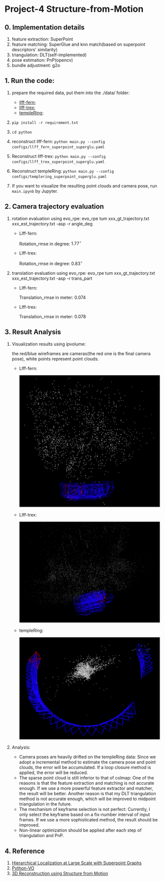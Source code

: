 # Project-4 Structure-from-Motion

## 0. Implementation details
1. feature extraction: SuperPoint
2. feature matching: SuperGlue and knn match(based on superpoint descriptors' similarity)
3. triangulation: DLT(self-implemented)
4. pose estimation: PnP(opencv)
5. bundle adjustment: g2o

## 1. Run the code:

1. prepare the required data, put them into the ./data/ folder: 
   * [llff-fern](https://drive.google.com/drive/folders/128yBriW1IG_3NJ5Rp7APSTZsJqdJdfc1);
   * [llff-trex](https://drive.google.com/drive/folders/128yBriW1IG_3NJ5Rp7APSTZsJqdJdfc1);
   * [templeRing](https://drive.google.com/drive/folders/128yBriW1IG_3NJ5Rp7APSTZsJqdJdfc1);
2. `pip install -r requirement.txt`
3. `cd python`
4. reconstruct llff-fern:  `python main.py --config configs/llff_fern_superpoint_superglu.yaml`
5. Reconstruct llff-trex: `python main.py --config configs/llff_trex_superpoint_superglu.yaml`
6. Reconstruct templeRing: `python main.py --config configs/templering_superpoint_superglu.yaml`

7. If you want to visualize the resulting point clouds and camera pose, run `main.ipynb` by Jupyter.

## 2. Camera trajectory evaluation

1. rotation evaluation using evo_rpe:  evo_rpe tum xxx_gt_trajectory.txt xxx_est_trajectory.txt -asp -r angle_deg

   * Llff-fern:

     Rotation_rmse in degree: $1.77^\circ$

   * Llff-trex:

     Rotation_rmse in degree: $0.83^\circ$

2. translation evaluation using evo_rpe: evo_rpe tum xxx_gt_trajectory.txt xxx_est_trajectory.txt -asp -r trans_part

   * Llff-fern:

     Translation_rmse in meter: $0.074$

   * Llff-trex:

     Translation_rmse in meter: $0.078$

     

## 3. Result Analysis

1. Visualization results using ipvolume:

   the red/blue wireframes are cameras(the red one is the final camera pose), white points represent point clouds.

   * Llff-fern:

     ![image-20231129170250562](./assets/image-20231129170250562.png)

   * Llff-trex:

     ![image-20231129170836912](./assets/image-20231129170836912.png)

   * templeRing:

     ![image-20231129165915545](./assets/image-20231129165915545.png)



2. Analysis:
   * Camera poses are heavily drifted on the templeRing data: Since we adopt a incremental method to estimate the camera pose and point clouds, the error will be accumulated. If a loop closure method is applied, the error will be reduced.
   * The sparse point cloud is still inferior to that of colmap: One of the reasons is that the feature extraction and matching is not accurate enough. If we use a more powerful feature extractor and matcher, the result will be better. Another reason is that my DLT triangulation method is not accurate enough, which will be improved to midpoint triangulation in the future.
   * The mechanism of keyframe selection is not perfect: Currently, I only select the keyframe based on a fix-number interval of input frames. If we use a more sophisticated method, the result should be improved.
   * Non-linear optimization should be applied after each step of triangulation and PnP.


## 4. Reference
1. [Hierarchical Localization at Large Scale with Superpoint Graphs](https://arxiv.org/pdf/2007.01578.pdf)
2. [Python-VO](https://github.com/Shiaoming/Python-VO)
3. [3D Reconstruction using Structure from Motion](https://github.com/harish-vnkt/structure-from-motion)